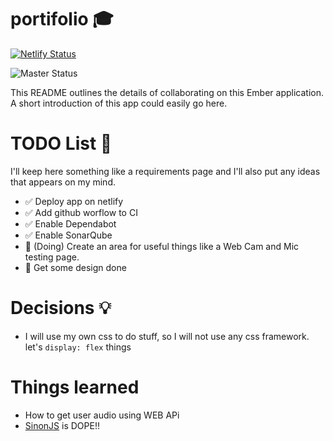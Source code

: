 # portifolio 🎓

[![Netlify Status](https://api.netlify.com/api/v1/badges/7e7b4aa0-c3d7-4e3f-9be4-a55b3bce6d94/deploy-status)](https://app.netlify.com/sites/valgueiro-portifolio/deploys)

![Master Status](https://github.com/Valgueiro/portifolio/workflows/Test%20Package/badge.svg?branch=master&event=push)

This README outlines the details of collaborating on this Ember application.
A short introduction of this app could easily go here.

# TODO List 🔨

I'll keep here something like a requirements page and I'll also put any ideas that appears on my mind.

- ✅ Deploy app on netlify
- ✅ Add github worflow to CI
- ✅ Enable Dependabot
- ✅ Enable SonarQube
- 🔲 (Doing) Create an area for useful things like a Web Cam and Mic testing page.
- 🔲 Get some design done

# Decisions 💡

- I will use my own css to do stuff, so I will not use any css framework. let's `display: flex` things

# Things learned

- How to get user audio using WEB APi
- [SinonJS](https://sinonjs.org/) is DOPE!!
